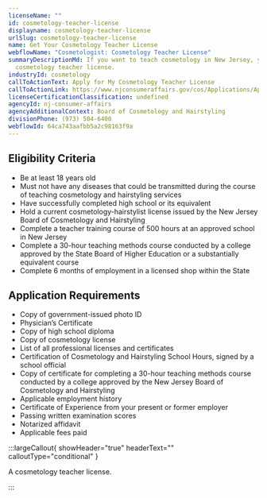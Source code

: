 ```yaml
---
licenseName: ""
id: cosmetology-teacher-license
displayname: cosmetology-teacher-license
urlSlug: cosmetology-teacher-license
name: Get Your Cosmetology Teacher License
webflowName: "Cosmetologist: Cosmetology Teacher License"
summaryDescriptionMd: If you want to teach cosmetology in New Jersey, you need a
  cosmetology teacher license.
industryId: cosmetology
callToActionText: Apply for My Cosmetology Teacher License
callToActionLink: https://www.njconsumeraffairs.gov/cos/Applications/Application-for-Authorization-to-Sit-for-the-Examination-and-for-Licensure.pdf
licenseCertificationClassification: undefined
agencyId: nj-consumer-affairs
agencyAdditionalContext: Board of Cosmetology and Hairstyling
divisionPhone: (973) 504-6400
webflowId: 64ca743aafbb5a2c98163f9a
---
```


## Eligibility Criteria

- Be at least 18 years old
- Must not have any diseases that could be transmitted during the course of teaching cosmetology and hairstyling services
- Have successfully completed high school or its equivalent
- Hold a current cosmetology-hairstylist license issued by the New Jersey Board of Cosmetology and Hairstyling
- Complete a teacher training course of 500 hours at an approved school in New Jersey
- Complete a 30-hour teaching methods course conducted by a college approved by the State Board of Higher Education or a substantially equivalent course
- Complete 6 months of employment in a licensed shop within the State

## Application Requirements

- Copy of government-issued photo ID
- Physician’s Certificate
- Copy of high school diploma
- Copy of cosmetology license
- List of all professional licenses and certificates
- Certification of Cosmetology and Hairstyling School Hours, signed by a school official
- Copy of certificate for completing a 30-hour teaching methods course conducted by a college approved by the New Jersey Board of Cosmetology and Hairstyling
- Applicable employment history
- Certificate of Experience from your present or former employer
- Passing written examination scores
- Notarized affidavit
- Applicable fees paid

:::largeCallout{ showHeader="true" headerText="" calloutType="conditional" }

A cosmetology teacher license.

:::
